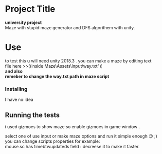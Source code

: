 # Project Title

**university project**\
Maze with stupid maze generator and DFS algorithem with unity.

# Use

to test this u will need unity 2018.3 .
you can make a maze by editing text file here >>((inside Maze\\Assets\\Input\\way.txt"))\
**and also**\
**remeber to change the way.txt path in maze script**


### Installing

I have no idea 

## Running the tests
i used gizmoes to show maze so enable gizmoes in game window .

select one of use input or make maze options and run it simple enough :wink:	 ;)
you can change scripts properties for example:  
mouse.sc has timebtwupdateds field : decreese it to make it faster.

